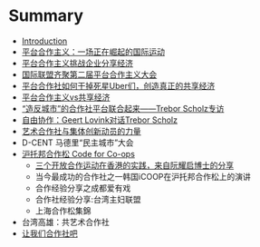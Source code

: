 # Summary

* [Introduction](README.md)
* [平台合作主义：一场正在崛起的国际运动](chapter1.md)
* [平台合作主义挑战企业分享经济](ping-tai-he-zuo-zhu-yi-tiao-zhan-qi-ye-fen-xiang-jing-ji.md)
* [国际联盟齐聚第二届平台合作主义大会](guo-ji-lian-meng-qi-ju-di-er-jie-ping-tai-he-zuo-zhu-yi-da-hui.md)
* [平台合作社如何干掉死星Uber们，创造真正的共享经济](ping-tai-he-zuo-she-ru-he-gan-diao-si-xing-uber-men-ff0c-chuang-zao-zhen-zheng-de-gong-xiang-jing-ji.md)
* [平台合作主义vs共享经济](ping-tai-he-zuo-zhu-yi-vs-gong-xiang-jing-ji.md)
* [“造反城市”的合作社平台联合起来——Trebor Scholz专访](201c-zao-fan-cheng-shi-201d-de-he-zuo-she-ping-tai-lian-he-qi-lai-2014-2014-trebor-scholz-zhuan-fang.md)
* [自由协作：Geert Lovink对话Trebor Scholz](zi-you-xie-zuo-ff1a-geert-lovink-dui-hua-trebor-scholz.md)
* [艺术合作社与集体创新动员的力量](yi-zhu-he-zuo-she-yu-ji-ti-chuang-xin-dong-yuan-de-li-liang.md)
* D-CENT 马德里“民主城市”大会
* [沪托邦合作松 Code for Co-ops](hu-tuo-bang-he-zuosong-code-for-co-ops.md)
  * [三个开放合作运动在香港的实践，来自阮耀启博士的分享](hu-tuo-bang-he-zuosong-code-for-co-ops/san-ge-kai-fang-he-zuo-yun-dong-zai-xiang-gang-de-shi-jian-ff0c-lai-zi-ruan-yao-qi-bo-shi-de-fen-xiang.md)
  * 当今最成功的合作社之一韩国iCOOP在沪托邦合作松上的演讲
  * 合作经验分享之成都爱有戏
  * 合作社经验分享:台湾主妇联盟
  * 上海合作松集錦
* 台湾高雄：共艺术合作社
* [让我们合作社吧](ping-tai-he-zuo-zhu-yi-tiao-zhan-qi-ye-fen-xiang-jing-ji.md)

